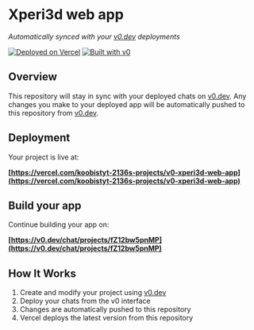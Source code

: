 # Xperi3d web app

*Automatically synced with your [v0.dev](https://v0.dev) deployments*

[![Deployed on Vercel](https://img.shields.io/badge/Deployed%20on-Vercel-black?style=for-the-badge&logo=vercel)](https://vercel.com/koobistyt-2136s-projects/v0-xperi3d-web-app)
[![Built with v0](https://img.shields.io/badge/Built%20with-v0.dev-black?style=for-the-badge)](https://v0.dev/chat/projects/fZ12bw5pnMP)

## Overview

This repository will stay in sync with your deployed chats on [v0.dev](https://v0.dev).
Any changes you make to your deployed app will be automatically pushed to this repository from [v0.dev](https://v0.dev).

## Deployment

Your project is live at:

**[https://vercel.com/koobistyt-2136s-projects/v0-xperi3d-web-app](https://vercel.com/koobistyt-2136s-projects/v0-xperi3d-web-app)**

## Build your app

Continue building your app on:

**[https://v0.dev/chat/projects/fZ12bw5pnMP](https://v0.dev/chat/projects/fZ12bw5pnMP)**

## How It Works

1. Create and modify your project using [v0.dev](https://v0.dev)
2. Deploy your chats from the v0 interface
3. Changes are automatically pushed to this repository
4. Vercel deploys the latest version from this repository
